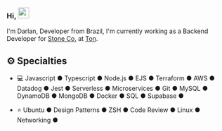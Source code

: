 ### Hi, <img src="https://media.giphy.com/media/hvRJCLFzcasrR4ia7z/giphy.gif" width="25px">

I'm Darlan, Developer from Brazil, I'm currently working as a Backend Developer for [Stone Co.](https://www.stone.co/) at [Ton](https://ton.stone.com.br).

<div>
  
## ⚙️ Specialties
- 💻   Javascript ● Typescript ● Node.js ● EJS ● Terraform ● AWS ● Datadog ● Jest ● Serverless ● Microservices ● Git ● MySQL ● DynamoDB ● MongoDB ● Docker ● SQL ● Supabase ● 
  
- ⭐   Ubuntu ● Design Patterns ● ZSH ● Code Review ● Linux ● Networking ●
  
<div> 

<br />


